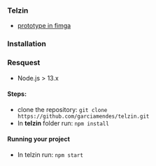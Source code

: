 ### Telzin

- [prototype in fimga](https://www.figma.com/file/88n3cKfJH9ArCGbJiEuUMU/Untitled?node-id=0%3A1)

### Installation
### Resquest
- Node.js > 13.x

#### Steps:
- clone the repository: ```git clone https://github.com/garciamendes/telzin.git```
- In **telzin** folder run:
```npm install```

#### Running your project
- In telzin run: ```npm start```
